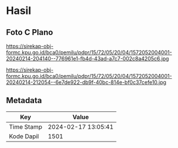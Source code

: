 # Hasil

## Foto C Plano

https://sirekap-obj-formc.kpu.go.id/bca0/pemilu/pdpr/15/72/05/20/04/1572052004001-20240214-204140--776961e1-fb4d-43ad-a7c7-002c8a4205c6.jpg

https://sirekap-obj-formc.kpu.go.id/bca0/pemilu/pdpr/15/72/05/20/04/1572052004001-20240214-212054--6e7de922-db9f-40bc-814e-bf0c37cefe10.jpg


## Metadata

| Key        | Value               |
| ---------- | ------------------- |
| Time Stamp | 2024-02-17 13:05:41 |
| Kode Dapil | 1501                |



